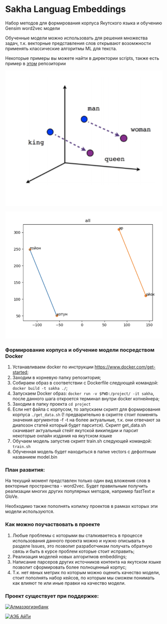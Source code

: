 # Sakha Languag Embeddings

Набор методов для формирования корпуса Якутского языка и обучению Gensim word2vec модели 

Обученные модели можно использовать для решения множества задач, т.к. векторные представления слов открывают возомжности применять классические алгоритмы ML для текста.

Некоторые примеры вы можете найти в директории scripts, также есть пример в [этом](https://github.com/nlp-sakha/site) репозитории


![English word2vec](img/king_queen_en.png)

![Sakha word2vec](img/king_queen_sakha.png)

### Формирование корпуса и обучение модели посредством Docker

1. Устанавливаем docker по инструкции https://www.docker.com/get-started;
2. Заходим в корневую папку репозитория;
3. Собираем образ в соответствии с Dockerfile следующей командой:
```docker build -t sakha ./```;
4. Запускаем Docker образ: ```docker run -v $PWD:/project/ -it sakha```, после данного шага откроется терминал
внутри docker котнейнера;
5. Заходим в папку проекта ```cd project```
6. Если нет файла с корпусом, то запускаем скрипт для формирования корпуса ```./get_data.sh``` 
(! предварительно в скрипте стоит поменять значения аргументов -f -t на более актуальные, т.к. они отвечают за диапозон статей который будет парсится). 
Скрипт get_data.sh скачивает актуальный стейт якутской википедии и парсит некоторые онлайн издания на якутском языке
7. Обучаем модель запустив скрипт train.sh следующей командой: ```train.sh```
8. Обученная модель будет находиться в папке vectors с дефолтным названием model.bin

### План развития:

На текущий момент представлен только один вид вложения слов в векторные пространства - word2vec. 
Будет правильным получить реализации многих других популярных методов, например fastText и GloVe.

Необходимо также пополнять копилку проектов в рамках которых эти модели используются. 

### Как можно поучаствовать в проекте

1. Любые проблемы с которыми вы сталкиваетесь в процессе использования данного проекта можно и нужно описывать в 
разделе Issues, это позволит разработчикам получать обратную связь и быть в курсе проблем которые стоит исправить;
2. Реализация моделей новых алгоритмов embeddings;  
3. Написание парсеров других источников контента на якутском языке позволит сформировать более полноценный корпус;
4. Т.к. нет явных метрик по которым можно оценить качество модели, стоит пополнять набор кейсов, по которым мы сможем 
понимать как влияют те или иные правки на качество модели.


### Проект существует при поддержке:

[![Алмазэргиэнбанк](img/sponsors/albank-logo.png)](https://albank.ru)


[![АЭБ АйТи](img/sponsors/aebit-logo.png)](https://aeb-it.ru)